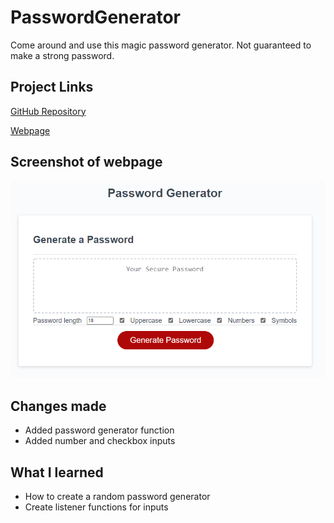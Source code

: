 # PasswordGenerator
Come around and use this magic password generator. Not guaranteed to make a strong password.

## Project Links
[GitHub Repository](https://github.com/JosephCordell/PasswordGenerator)

[Webpage](https://josephcordell.github.io/PasswordGenerator/)

## Screenshot of webpage
![Screenshot of webpage.](./assets/images/PasswordGenerator.png)

## Changes made

- Added password generator function
- Added number and checkbox inputs

## What I learned

- How to create a random password generator
- Create listener functions for inputs